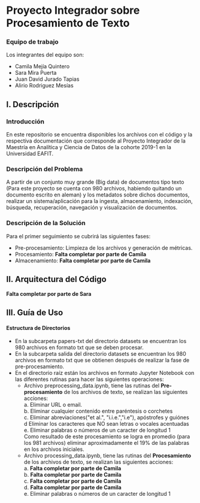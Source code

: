 # Proyecto Integrador sobre Procesamiento de Texto

### Equipo de trabajo
Los integrantes del equipo son:
-  Camila Mejía Quintero
-  Sara Mira Puerta
-  Juan David Jurado Tapias
-  Alirio Rodriguez Mesías

## I. Descripción
### Introducción
En este repositorio se encuentra disponibles los archivos con el código y la respectiva documentación que corresponde al Proyecto Integrador de la Maestría en Analítica y Ciencia de Datos de la cohorte 2019-1 en la  Universidad EAFIT.

### Descripción del Problema
A partir de un conjunto muy grande (Big data) de documentos tipo texto (Para este proyecto se cuenta con 980 archivos, habiendo quitando un documento escrito en aleman) y los metadatos sobre dichos documentos, realizar un sistema/aplicación para la ingesta, almacenamiento, indexación, búsqueda, recuperación, navegación y visualización de documentos. 

### Descripción de la Solución
Para el primer seguimiento se cubrirá las siguientes fases:
 * Pre-procesamiento: Limpieza de los archivos y generación de métricas.
 * Procesamiento:   <b> Falta completar por parte de Camila </b>
 * Almacenamiento:  <b> Falta completar por parte de Camila </b>


## II. Arquitectura del Código

<b> Falta completar por parte de Sara</b>

## III. Guía de Uso
#### Estructura de Directorios
- En la subcarpeta papers-txt del directorio datasets se encuentran los 980 archivos en formato txt que se deben procesar.
- En la subcarpeta salida del directorio datasets se encuentran los 980 archivos en formato txt que se obtienen después de realizar la fase de pre-procesamiento.
- En el directorio raíz están los archivos en formato Jupyter Notebook con las diferentes rutinas para hacer las siguientes operaciones:
  * Archivo preprocessing_data.ipynb, tiene las rutinas del <b>Pre-procesamiento</b> de los archivos de texto, se realizan las siguientes acciones: <br>
    a. Eliminar URL o email.<br>
    b. Eliminar cualquier contenido entre paréntesis o corchetes<br>
    c. Eliminar abreviaciones("et al.", "i.i.e.","i.e"), apóstrofes y guiónes<br>
    d Eliminar los caracteres que NO sean letras o vocales acentuadas<br>
    e. Eliminar palabras o números de un caracter de longitud 1<br>
  Como resultado de este procesamiento se logra en promedio (para los 981 archivos) eliminar aproximadamente el 19% de las palabras en los archivos iniciales.
  * Archivo processing_data.ipynb, tiene las rutinas del <b>Procesamiento</b> de los archivos de texto, se realizan las siguientes acciones:<br>
    a. <b> Falta completar por parte de Camila </b><br>
    b. <b> Falta completar por parte de Camila </b><br>
    c. <b> Falta completar por parte de Camila </b><br>
    d. <b> Falta completar por parte de Camila </b><br>
    e. Eliminar palabras o números de un caracter de longitud 1<br>
